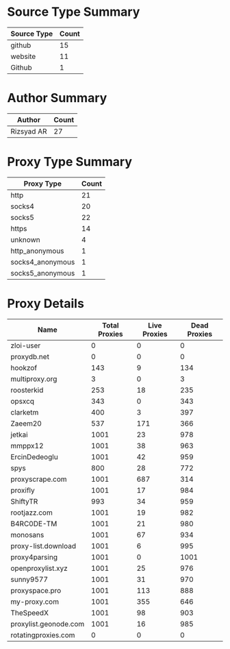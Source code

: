 # Source Type Summary

| Source Type | Count |
|-------------|-------|
| github | 15 |
| website | 11 |
| Github | 1 |


# Author Summary

| Author | Count |
|--------|-------|
| Rizsyad AR | 27 |


# Proxy Type Summary

| Proxy Type | Count |
|------------|-------|
| http | 21 |
| socks4 | 20 |
| socks5 | 22 |
| https | 14 |
| unknown | 4 |
| http_anonymous | 1 |
| socks4_anonymous | 1 |
| socks5_anonymous | 1 |


# Proxy Details

| Name | Total Proxies | Live Proxies | Dead Proxies |
|------|---------------|--------------|---------------|
| zloi-user | 0 | 0 | 0 |
| proxydb.net | 0 | 0 | 0 |
| hookzof | 143 | 9 | 134 |
| multiproxy.org | 3 | 0 | 3 |
| roosterkid | 253 | 18 | 235 |
| opsxcq | 343 | 0 | 343 |
| clarketm | 400 | 3 | 397 |
| Zaeem20 | 537 | 171 | 366 |
| jetkai | 1001 | 23 | 978 |
| mmppx12 | 1001 | 38 | 963 |
| ErcinDedeoglu | 1001 | 42 | 959 |
| spys | 800 | 28 | 772 |
| proxyscrape.com | 1001 | 687 | 314 |
| proxifly | 1001 | 17 | 984 |
| ShiftyTR | 993 | 34 | 959 |
| rootjazz.com | 1001 | 19 | 982 |
| B4RC0DE-TM | 1001 | 21 | 980 |
| monosans | 1001 | 67 | 934 |
| proxy-list.download | 1001 | 6 | 995 |
| proxy4parsing | 1001 | 0 | 1001 |
| openproxylist.xyz | 1001 | 25 | 976 |
| sunny9577 | 1001 | 31 | 970 |
| proxyspace.pro | 1001 | 113 | 888 |
| my-proxy.com | 1001 | 355 | 646 |
| TheSpeedX | 1001 | 98 | 903 |
| proxylist.geonode.com | 1001 | 16 | 985 |
| rotatingproxies.com | 0 | 0 | 0 |
